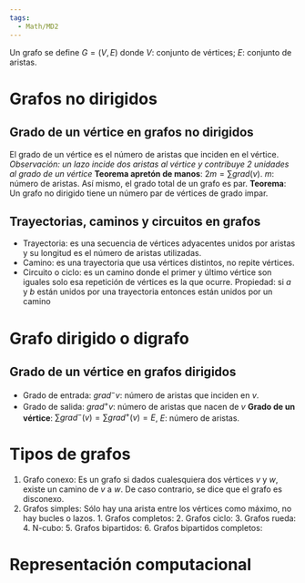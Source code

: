 ```yaml
---
tags:
  - Math/MD2
---
```

Un grafo se define $G=(V,E)$ donde $V$: conjunto de vértices; $E$: conjunto de aristas.
# Grafos no dirigidos
## Grado de un vértice en grafos no dirigidos
El grado de un vértice es el número de aristas que inciden en el vértice. *Observación: un lazo incide dos aristas al vértice y contribuye 2 unidades al grado de un vértice*
**Teorema apretón de manos**: $2m = \sum grad(v)$. $m$: número de aristas. Así mismo, el grado total de un grafo es par.
**Teorema**: Un grafo no dirigido tiene un número par de vértices de grado impar.
## Trayectorias, caminos y circuitos en grafos
- Trayectoria: es una secuencia de vértices adyacentes unidos por aristas y su longitud es el número de aristas utilizadas.
- Camino: es una trayectoria que usa vértices distintos, no repite vértices.
- Circuito o ciclo: es un camino donde el primer y último vértice son iguales solo esa repetición de vértices es la que ocurre.
Propiedad: si $a$ y $b$ están unidos por una trayectoria entonces están unidos por un camino
# Grafo dirigido o digrafo
## Grado de un vértice en grafos dirigidos
- Grado de entrada: $grad^{-}v$: número de aristas que inciden en $v$.
- Grado de salida: $grad^{+}v$: número de aristas que nacen de $v$
**Grado de un vértice**: $\sum grad^{-}(v)=\sum grad^{+}(v)=E$, $E$: número de aristas.
# Tipos de grafos
1. Grafo conexo:
   Es un grafo si dados cualesquiera dos vértices $v$ y $w$, existe un camino de $v$ a $w$. De caso contrario, se dice que el grafo es disconexo.
2. Grafos simples:
   Sólo hay una arista entre los vértices como máximo, no hay bucles o lazos.
	   1. Grafos completos: 
	   2. Grafos ciclo:
	   3. Grafos rueda:
	   4. N-cubo:
	   5. Grafos bipartidos:
	   6. Grafos bipartidos completos:
# Representación computacional
